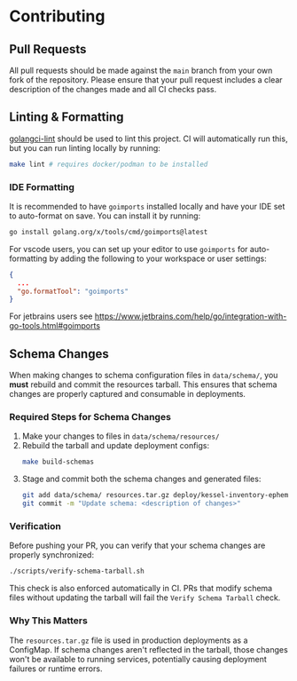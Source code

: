 # Contributing

## Pull Requests
All pull requests should be made against the `main` branch from your own fork of the repository. Please ensure that your pull request includes a clear description of the changes made and all CI checks pass.

## Linting & Formatting

[golangci-lint](https://github.com/golangci/golangci-lint) should be used to lint this project. CI will automatically run this, but you can run linting locally by running:

```bash
make lint # requires docker/podman to be installed
```

### IDE Formatting

It is recommended to have `goimports` installed locally and have your IDE set to auto-format on save. You can install it by running:

```bash
go install golang.org/x/tools/cmd/goimports@latest
```

For vscode users, you can set up your editor to use `goimports` for auto-formatting by adding the following to your workspace or user settings:

```json
{
  ...
  "go.formatTool": "goimports"
}
```

For jetbrains users see https://www.jetbrains.com/help/go/integration-with-go-tools.html#goimports

## Schema Changes

When making changes to schema configuration files in `data/schema/`, you **must** rebuild and commit the resources tarball. This ensures that schema changes are properly captured and consumable in deployments.

### Required Steps for Schema Changes

1. Make your changes to files in `data/schema/resources/`
2. Rebuild the tarball and update deployment configs:
   ```bash
   make build-schemas
   ```
3. Stage and commit both the schema changes and generated files:
   ```bash
   git add data/schema/ resources.tar.gz deploy/kessel-inventory-ephem.yaml
   git commit -m "Update schema: <description of changes>"
   ```

### Verification

Before pushing your PR, you can verify that your schema changes are properly synchronized:

```bash
./scripts/verify-schema-tarball.sh
```

This check is also enforced automatically in CI. PRs that modify schema files without updating the tarball will fail the `Verify Schema Tarball` check.

### Why This Matters

The `resources.tar.gz` file is used in production deployments as a ConfigMap. If schema changes aren't reflected in the tarball, those changes won't be available to running services, potentially causing deployment failures or runtime errors.

